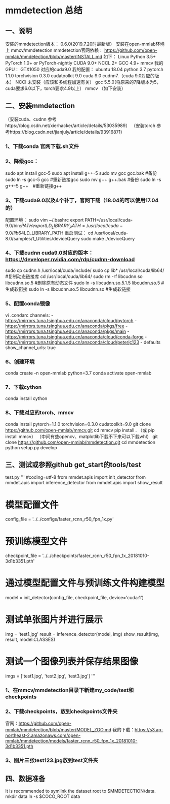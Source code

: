 # mmdetection 总结
## 一、说明
安装的mmdetection版本： 0.6.0(2019.7.20时最新版） 安装在open-mmlab环境上 mmcv/mmdetection
mmdetection官网依赖：
  https://github.com/open-mmlab/mmdetection/blob/master/INSTALL.md
如下：
  Linux
  Python 3.5+ 
  PyTorch 1.0+ or PyTorch-nightly
  CUDA 9.0+
  NCCL 2+
  GCC 4.9+
  mmcv
我的GPU：
  GTX1050 对应的cuda9.0
我的配置：
  ubuntu 18.04
  python 3.7
  pytorch 1.1.0 torchvision 0.3.0 cudatoolkit 9.0
  cuda 9.0 cudnn7.（cuda 9.0对应的版本）
  NCCl 未安装（应该和多线程加速有关）
  gcc 5.5.0(将原来的7降版本为5，cuda要求6.0以下，torch要求4.9以上）
  mmcv （如下安装）
## 二、安装mmdetection
（安装cuda、cudnn 参考https://blog.csdn.net/xierhacker/article/details/53035989）
（安装torch 参考https://blog.csdn.net/jianjuly/article/details/93916871）
### 1、下载conda 官网下载.sh文件
### 2、降级gcc：
  sudo apt install gcc-5
  sudo apt install g++-5
  sudo mv gcc gcc.bak #备份
  sudo ln -s gcc-5 gcc #重新链接gcc
  sudo mv g++ g++.bak #备份
  sudo ln -s g++-5 g++　#重新链接g++
### 3、下载cuda9.0以及4个补丁，官网下载（18.04的可以使用17.04的）
  配置环境：
    sudo vim ~/.bashrc
    export PATH=/usr/local/cuda-9.0/bin:$PATH
    export LD_LIBRARY_PATH=/usr/local/cuda-9.0/lib64$LD_LIBRARY_PATH
  重启测试：
    cd /usr/local/cuda-8.0/samples/1_Utilities/deviceQuery
    sudo make
    ./deviceQuery
### 4、下载cudnn cuda9.0对应的版本：https://developer.nvidia.com/rdp/cudnn-download
  sudo cp cudnn.h /usr/local/cuda/include/
  sudo cp lib* /usr/local/cuda/lib64/ #复制动态链接库
  cd /usr/local/cuda/lib64/
  sudo rm -rf libcudnn.so libcudnn.so.5 #删除原有动态文件
  sudo ln -s libcudnn.so.5.1.5 libcudnn.so.5 #生成软衔接
  sudo ln -s libcudnn.so.5 libcudnn.so #生成软链接
### 5、配置conda镜像
  vi .condarc
    channels:
      - https://mirrors.tuna.tsinghua.edu.cn/anaconda/cloud/pytorch
      - https://mirrors.tuna.tsinghua.edu.cn/anaconda/pkgs/free
      - https://mirrors.tuna.tsinghua.edu.cn/anaconda/pkgs/main
      - https://mirrors.tuna.tsinghua.edu.cn/anaconda/cloud/conda-forge
      - https://mirrors.tuna.tsinghua.edu.cn/anaconda/cloud/peterjc123
      - defaults
    show_channel_urls: true
### 6、创建环境
  conda create -n open-mmlab python=3.7 
  conda activate open-mmlab
### 7、下载cython
  conda install cython
### 8、下载对应的torch、mmcv
  conda install pytorch=1.1.0 torchvision=0.3.0 cudatoolkit=9.0
  git clone https://github.com/open-mmlab/mmcv.git
  cd mmcv
  pip install .
  （或 pip install mmcv）
  （中间有些opencv、matplotlib下载不下来可以下载whl）
  git clone https://github.com/open-mmlab/mmdetection.git
  cd mmdetection
  python setup.py develop
## 三、测试或参照github get_start的tools/test
test.py
'''
#coding=utf-8
from mmdet.apis import init_detector
from mmdet.apis import inference_detector
from mmdet.apis import show_result
# 模型配置文件
config_file = '../../configs/faster_rcnn_r50_fpn_1x.py'
# 预训练模型文件
checkpoint_file = '../../checkpoints/faster_rcnn_r50_fpn_1x_20181010-3d1b3351.pth'
# 通过模型配置文件与预训练文件构建模型
model = init_detector(config_file, checkpoint_file, device='cuda:1')
# 测试单张图片并进行展示
img = 'test1.jpg'
result = inference_detector(model, img)
show_result(img, result, model.CLASSES)
# 测试一个图像列表并保存结果图像
imgs = ['test1.jpg', 'test2.jpg', 'test3.jpg']
'''
### 1、在mmcv/mmdetection目录下新建my_code/test和checkpoints
### 2、下载checkpoints，放到checkpoints文件夹
官网：https://github.com/open-mmlab/mmdetection/blob/master/MODEL_ZOO.md
我的下载：https://s3.ap-northeast-2.amazonaws.com/open-mmlab/mmdetection/models/faster_rcnn_r50_fpn_1x_20181010-3d1b3351.pth
### 3、图片三张test123.jpg放到test文件夹
## 四、数据准备
It is recommended to symlink the dataset root to $MMDETECTION/data.
mkdir data
ln -s $COCO_ROOT data
